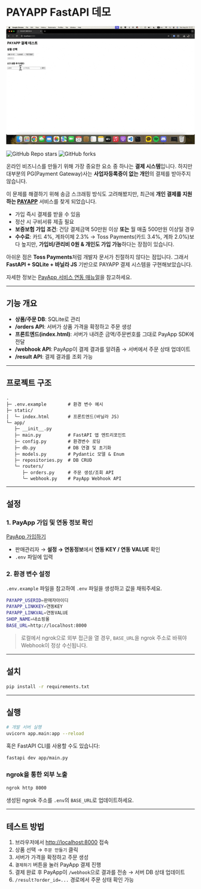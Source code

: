 # PAYAPP FastAPI 데모
![Demo GIF Video](./docs/demo.gif)

![GitHub Repo stars](https://img.shields.io/github/stars/soulee-dev/PayApp-FastAPI-Demo?style=flat)
![GitHub forks](https://img.shields.io/github/forks/soulee-dev/PayApp-FastAPI-Demo?style=flat)

온라인 비즈니스를 만들기 위해 가장 중요한 요소 중 하나는 **결제 시스템**입니다.
하지만 대부분의 PG(Payment Gateway)사는 **사업자등록증이 없는 개인**의 결제를 받아주지 않습니다.

이 문제를 해결하기 위해 송금 스크래핑 방식도 고려해봤지만, 최근에 **개인 결제를 지원하는 [PAYAPP](https://www.payapp.kr/homepage/index.html)** 서비스를 찾게 되었습니다.

* 가입 즉시 결제를 받을 수 있음
* 정산 시 구비서류 제출 필요
* **보증보험 가입 조건**: 건당 결제금액 50만원 이상 **또는** 월 매출 500만원 이상일 경우
* **수수료**: 카드 4%, 계좌이체 2.3%
  → Toss Payments(카드 3.4%, 계좌 2.0%)보다 높지만, **가입비/관리비 0원 & 개인도 가입 가능**하다는 장점이 있습니다.

아쉬운 점은 **Toss Payments**처럼 개발자 문서가 친절하지 않다는 점입니다.
그래서 **FastAPI + SQLite + 바닐라 JS** 기반으로 PAYAPP 결제 시스템을 구현해보았습니다.

자세한 정보는 [PayApp 서비스 연동 매뉴얼](https://www.payapp.kr/dev_center/dev_center01.html)을 참고하세요.

---

## 기능 개요

* **상품/주문 DB**: SQLite로 관리
* **/orders API**: 서버가 상품 가격을 확정하고 주문 생성
* **프론트엔드(index.html)**: 서버가 내려준 금액/주문번호를 그대로 PayApp SDK에 전달
* **/webhook API**: PayApp이 결제 결과를 알려줌 → 서버에서 주문 상태 업데이트
* **/result API**: 결제 결과를 조회 가능

---

## 프로젝트 구조

```
.
├─ .env.example        # 환경 변수 예시
├─ static/
│  └─ index.html       # 프론트엔드(바닐라 JS)
└─ app/
   ├─ __init__.py
   ├─ main.py          # FastAPI 앱 엔트리포인트
   ├─ config.py        # 환경변수 로딩
   ├─ db.py            # DB 연결 및 초기화
   ├─ models.py        # Pydantic 모델 & Enum
   ├─ repositories.py  # DB CRUD
   └─ routers/
      ├─ orders.py     # 주문 생성/조회 API
      └─ webhook.py    # PayApp Webhook API
```

---

## 설정

### 1. PayApp 가입 및 연동 정보 확인

[PayApp 가입하기](https://www.payapp.kr/homepage/index.html)

* 판매관리자 → **설정 → 연동정보**에서 **연동 KEY / 연동 VALUE** 확인
* `.env` 파일에 입력

### 2. 환경 변수 설정

`.env.example` 파일을 참고하여 `.env` 파일을 생성하고 값을 채워주세요.

```bash
PAYAPP_USERID=판매자아이디
PAYAPP_LINKKEY=연동KEY
PAYAPP_LINKVAL=연동VALUE
SHOP_NAME=내쇼핑몰
BASE_URL=http://localhost:8000
```

> 로컬에서 ngrok으로 외부 접근을 열 경우, `BASE_URL`을 ngrok 주소로 바꿔야 Webhook이 정상 수신됩니다.

---

## 설치

```bash
pip install -r requirements.txt
```

---

## 실행

```bash
# 개발 서버 실행
uvicorn app.main:app --reload
```

혹은 FastAPI CLI를 사용할 수도 있습니다:

```bash
fastapi dev app/main.py
```

### ngrok을 통한 외부 노출

```bash
ngrok http 8000
```

생성된 ngrok 주소를 `.env`의 `BASE_URL`로 업데이트하세요.

---

## 테스트 방법

1. 브라우저에서 [http://localhost:8000](http://localhost:8000) 접속
2. 상품 선택 → `주문 만들기` 클릭
3. 서버가 가격을 확정하고 주문 생성
4. `결제하기` 버튼을 눌러 PayApp 결제 진행
5. 결제 완료 후 PayApp이 `/webhook`으로 결과를 전송 → 서버 DB 상태 업데이트
6. `/result?order_id=...` 경로에서 주문 상태 확인 가능
